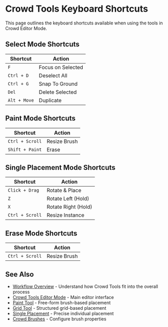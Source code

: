 # Crowd Tools Keyboard Shortcuts

This page outlines the keyboard shortcuts available when using the tools in Crowd Editor Mode.

## Select Mode Shortcuts

| Shortcut | Action |
|----------|---------|
| `F` | Focus on Selected |
| `Ctrl + D` | Deselect All |
| `Ctrl + G` | Snap To Ground |
| `Del` | Delete Selected |
| `Alt + Move` | Duplicate |

## Paint Mode Shortcuts

| Shortcut | Action |
|----------|---------|
| `Ctrl + Scroll` | Resize Brush |
| `Shift + Paint` | Erase |

## Single Placement Mode Shortcuts

| Shortcut | Action |
|----------|---------|
| `Click + Drag` | Rotate & Place |
| `Z` | Rotate Left (Hold) |
| `X` | Rotate Right (Hold) |
| `Ctrl + Scroll` | Resize Instance |

## Erase Mode Shortcuts

| Shortcut | Action |
|----------|---------|
| `Ctrl + Scroll` | Resize Brush |

## See Also

- [Workflow Overview](workflow-overview.md) - Understand how Crowd Tools fit into the overall process
- [Crowd Tools Editor Mode](crowd-tools-editor-mode.md) - Main editor interface
- [Paint Tool](crowd-tools-paint.md) - Free-form brush-based placement
- [Grid Tool](crowd-tools-grid.md) - Structured grid-based placement
- [Single Placement](crowd-tools-single.md) - Precise individual placement
- [Crowd Brushes](crowd-brushes.md) - Configure brush properties
